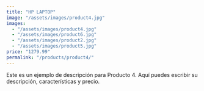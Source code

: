 ```yaml
---
title: "HP LAPTOP"
image: "/assets/images/product4.jpg"
images:
  - "/assets/images/product4.jpg"
  - "/assets/images/product6.jpg"
  - "/assets/images/product2.jpg"
  - "/assets/images/product5.jpg"
price: "1279.99"
permalink: "/products/product4/"
---
```


Este es un ejemplo de descripción para Producto 4.
Aquí puedes escribir su descripción, características y precio.
